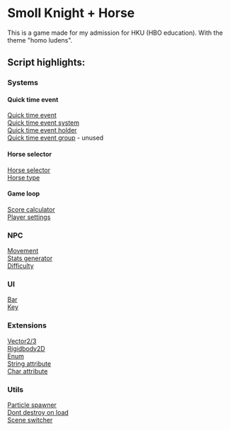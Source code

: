 # Smoll Knight + Horse
This is a game made for my admission for HKU (HBO education). With the theme "homo ludens".

## Script highlights:
### Systems
#### Quick time event
[Quick time event](Assets/Scripts/Framework/QuickTimeEvents/QuickTimeEvent.cs)<br>
[Quick time event system](Assets/Scripts/Framework/QuickTimeEvents/QuickTimeEventSystem.cs)<br>
[Quick time event holder](Assets/Scripts/Framework/QuickTimeEvents/BaseQuickTimeEventHolder.cs)<br>
[Quick time event group](Assets/Scripts/Framework/QuickTimeEvents/QuickTimeEventGroup.cs) - unused<br>
#### Horse selector
[Horse selector](Assets/Scripts/Framework/Horse%20selector/HorseSelector.cs)<br>
[Horse type](Assets/Scripts/Framework/Horse%20selector/HorseType.cs)<br>
#### Game loop
[Score calculator](Assets/Scripts/Framework/ScoreCalculator.cs)<br>
[Player settings](Assets/Scripts/Framework/GetPlayerSettings.cs)<br>
### NPC
[Movement](Assets/Scripts/NPC/HorseMovement.cs)<br>
[Stats generator](Assets/Scripts/NPC/HorseStatesGenerator.cs)<br>
[Difficulty](Assets/Scripts/NPC/NpcDifficulty.cs)<br>
### UI
[Bar](Assets/Scripts/UI/QuickTimeEvents/QuickTimeEventBar.cs)<br>
[Key](Assets/Scripts/UI/QuickTimeEvents/QuickTimeEventKey.cs)<br>
### Extensions
[Vector2/3](Assets/Scripts/Framework/Extentions/VectorExtensions.cs)<br>
[Rigidbody2D](Assets/Scripts/Framework/Extentions/Rigidbody2DExtensions.cs)<br>
[Enum](Assets/Scripts/Framework/Extentions/EnumExtensions.cs)<br>
[String attribute](Assets/Scripts/Framework/Extentions/Attributes/StringValueAttribute.cs)<br>
[Char attribute](Assets/Scripts/Framework/Extentions/Attributes/CharValueAttribute.cs)<br>
### Utils
[Particle spawner](Assets/Scripts/Enviorment/SpawnParticle.cs)<br>
[Dont destroy on load](Assets/Scripts/Framework/DontDestroyOnLoad.cs)<br>
[Scene switcher](Assets/Scripts/Framework/SceneSwitcher.cs)<br>

